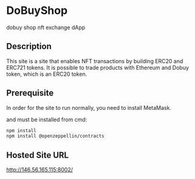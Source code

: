 # DoBuyShop
dobuy shop nft exchange dApp

## Description

This site is a site that enables NFT transactions by building ERC20 and ERC721 tokens.
It is possible to trade products with Ethereum and Dobuy token, which is an ERC20 token.

## Prerequisite

In order for the site to run normally, you need to install MetaMask.

and must be installed from cmd:
```sh
npm install
npm install @openzeppellin/contracts
```

## Hosted Site URL

http://146.56.165.115:8002/
